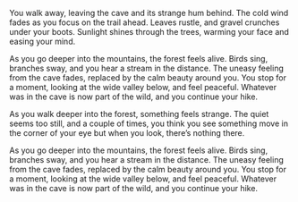 You walk away, leaving the cave and its strange hum behind. The cold wind fades as you focus on the trail ahead. Leaves rustle, and gravel crunches under your boots. Sunlight shines through the trees, warming your face and easing your mind.

As you go deeper into the mountains, the forest feels alive. Birds sing, branches sway, and you hear a stream in the distance. The uneasy feeling from the cave fades, replaced by the calm beauty around you. You stop for a moment, looking at the wide valley below, and feel peaceful. Whatever was in the cave is now part of the wild, and you continue your hike.

As you walk deeper into the forest, something feels strange. The quiet seems too still, and a couple of times, you think you see something move in the corner of your eye but when you look, there’s nothing there.

As you go deeper into the mountains, the forest feels alive. Birds sing, branches sway, and you hear a stream in the distance. The uneasy feeling from the cave fades, replaced by the calm beauty around you. You stop for a moment, looking at the wide valley below, and feel peaceful. Whatever was in the cave is now part of the wild, and you continue your hike.

